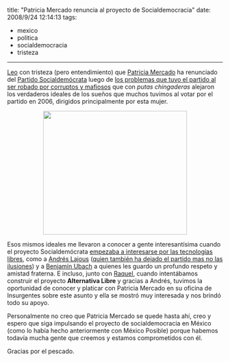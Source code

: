 title: "Patricia Mercado renuncia al proyecto de Socialdemocracia"
date: 2008/9/24 12:14:13
tags:
- mexico
- politica
- socialdemocracia
- tristeza
---
<a href="http://patriciamercado.wordpress.com/2008/09/24/carta-de-renuncia-al-psd/">Leo</a> con tristeza (pero entendimiento) que <a href="http://patriciamercado.wordpress.com/">Patricia Mercado</a> ha renunciado del <a href="http://es.wikipedia.org/wiki/Alternativa_Social_Democrata">Partido Socialdemócrata</a> luego de <a href="http://andreslajous.blogs.com/alternativa_joven/files/lastacticasdebegne.pdf">los problemas que tuvo el partido al ser robado por corruptos y mafiosos</a> que con <em>putas chingaderas</em> alejaron los verdaderos ideales de los sueños que muchos tuvimos al votar por el partido en 2006, dirigidos principalmente por esta mujer.
<p align="center"><a href="http://damog.net/old/axiombox/2008/09/patricia-gracias.jpg"><img class="aligncenter size-full wp-image-654" title="patricia-gracias" src="http://damog.net/old/axiombox/2008/09/patricia-gracias.jpg" alt="" width="336" height="288" /></a></p>

Esos mismos ideales me llevaron a conocer a gente interesantísima cuando el proyecto Socialdemócrata <a href="http://andreslajous.blogs.com/alternativa_joven/2006/10/primera_reunin_.html">empezaba a interesarse por las tecnologías libres</a>, como a <a href="http://andreslajous.blogs.com/alternativa_joven/">Andrés Lajous</a> (<a href="http://andreslajous.blogs.com/alternativa_joven/2008/09/nos-vamos.html">quien también ha dejado el partido mas no las ilusiones</a>) y a <a href="http://www.new.facebook.com/profile.php?id=631908918">Benjamín Ubach</a> a quienes les guardo un profundo respeto y amistad fraterna. E incluso, junto con <a href="http://raquelhernandez.net/">Raquel</a>, cuando intentábamos construir el proyecto <strong>Alternativa Libre</strong> y gracias a Andrés, tuvimos la oportunidad de conocer y platicar con Patricia Mercado en su oficina de Insurgentes sobre este asunto y ella se mostró muy interesada y nos brindó todo su apoyo.

Personalmente no creo que Patricia Mercado se quede hasta ahí, creo y espero que siga impulsando el proyecto de socialdemocracia en México (como lo había hecho anteriormente con México Posible) porque habemos todavía mucha gente que creemos y estamos comprometidos con él.

Gracias por el pescado.
